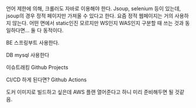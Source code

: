 언어 제한에 의해, 크롤러도 자바로 이용해야 한다.
Jsoup, selenium 등이 있는데, jsoup의 경우 정적 페이지만 가져올 수 있다고 한다.
요즘 정적 웹페이지는 거의 사용하지 않는다. 어떤 면에서 static인진 모르지만 WS인지 WAS인지 구분할 때 쓰는 것과 동일하다면... 둘 다 동적이다.

BE
스프링부트 사용한다.

DB
mysql 사용한다

이슈트래킹
Github Projects

CI/CD 하게 된다면?
Github Actions

도커 이미지로 빌드하고 싶은데 AWS 플랜 열어준다고 하니 미리 준비해두면 될 것같음.